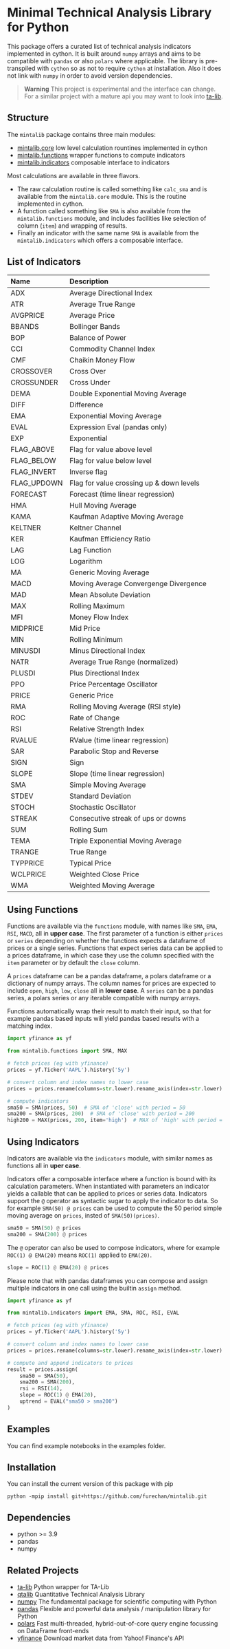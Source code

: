 # Minimal Technical Analysis Library for Python


This package offers a curated list of technical analysis indicators implemented in cython. It is built around `numpy` arrays and aims to be compatible with `pandas` or also `polars` where applicable.
The library is pre-transpiled with `cython` so as not to require `cython` at installation. Also it does not link with `numpy` in order to avoid version dependencies.


> **Warning**
> This project is experimental and the interface can change.
> For a similar project with a mature api you may want to look into
> [ta-lib](https://pypi.org/project/TA-Lib/).



## Structure
The `mintalib` package contains three main modules:

- [mintalib.core](/docs/mintalib.core.md)
    low level calculation rountines implemented in cython
- [mintalib.functions](/docs/mintalib.functions.md)
    wrapper functions to compute indicators
- [mintalib.indicators](/docs/mintalib.indicators.md)
    composable interface to indicators

Most calculations are available in three flavors.
- The raw calculation routine is called something like
`calc_sma` and is available from the `mintalib.core` module. This is the routine implemented in cython.
- A function called something like `SMA` is also available from the `mintalib.functions` module, and includes facilities like selection of column (`item`) and wrapping of results.
- Finally an indicator with the same name `SMA` is available from the `mintalib.indicators` which offers a composable interface.


## List of Indicators

| Name        | Description                              |
|:------------|:-----------------------------------------|
| ADX         | Average Directional Index                |
| ATR         | Average True Range                       |
| AVGPRICE    | Average Price                            |
| BBANDS      | Bollinger Bands                          |
| BOP         | Balance of Power                         |
| CCI         | Commodity Channel Index                  |
| CMF         | Chaikin Money Flow                       |
| CROSSOVER   | Cross Over                               |
| CROSSUNDER  | Cross Under                              |
| DEMA        | Double Exponential Moving Average        |
| DIFF        | Difference                               |
| EMA         | Exponential Moving Average               |
| EVAL        | Expression Eval (pandas only)            |
| EXP         | Exponential                              |
| FLAG_ABOVE  | Flag for value above level               |
| FLAG_BELOW  | Flag for value below level               |
| FLAG_INVERT | Inverse flag                             |
| FLAG_UPDOWN | Flag for value crossing up & down levels |
| FORECAST    | Forecast (time linear regression)        |
| HMA         | Hull Moving Average                      |
| KAMA        | Kaufman Adaptive Moving Average          |
| KELTNER     | Keltner Channel                          |
| KER         | Kaufman Efficiency Ratio                 |
| LAG         | Lag Function                             |
| LOG         | Logarithm                                |
| MA          | Generic Moving Average                   |
| MACD        | Moving Average Convergenge Divergence    |
| MAD         | Mean Absolute Deviation                  |
| MAX         | Rolling Maximum                          |
| MFI         | Money Flow Index                         |
| MIDPRICE    | Mid Price                                |
| MIN         | Rolling Minimum                          |
| MINUSDI     | Minus Directional Index                  |
| NATR        | Average True Range (normalized)          |
| PLUSDI      | Plus Directional Index                   |
| PPO         | Price Percentage Oscillator              |
| PRICE       | Generic Price                            |
| RMA         | Rolling Moving Average (RSI style)       |
| ROC         | Rate of Change                           |
| RSI         | Relative Strength Index                  |
| RVALUE      | RValue (time linear regression)          |
| SAR         | Parabolic Stop and Reverse               |
| SIGN        | Sign                                     |
| SLOPE       | Slope (time linear regression)           |
| SMA         | Simple Moving Average                    |
| STDEV       | Standard Deviation                       |
| STOCH       | Stochastic Oscillator                    |
| STREAK      | Consecutive streak of ups or downs       |
| SUM         | Rolling Sum                              |
| TEMA        | Triple Exponential Moving Average        |
| TRANGE      | True Range                               |
| TYPPRICE    | Typical Price                            |
| WCLPRICE    | Weighted Close Price                     |
| WMA         | Weighted Moving Average                  |


## Using Functions

Functions are available via the `functions` module,
with names like `SMA`, `EMA`, `RSI`, `MACD`, all in **upper case**.
The first parameter of a function is either `prices` or `series` depending on whether
the functions expects a dataframe of prices or a single series.
Functions that expect series data can be applied to a prices dataframe, in which case they use 
the column specified with the `item` parameter or by default the `close` column.

A `prices` dataframe can be a pandas dataframe, a polars dataframe or a dictionary of numpy arrays.
The column names for prices are expected to include `open`, `high`, `low`, `close` all in **lower case**.
A `series` can be a pandas series, a polars series or any iterable compatible with numpy arrays.

Functions automatically wrap their result to match their input, so that for example 
pandas based inputs will yield pandas based results with a matching index.


```python
import yfinance as yf

from mintalib.functions import SMA, MAX

# fetch prices (eg with yfinance)
prices = yf.Ticker('AAPL').history('5y')

# convert column and index names to lower case
prices = prices.rename(columns=str.lower).rename_axis(index=str.lower)

# compute indicators
sma50 = SMA(prices, 50)  # SMA of 'close' with period = 50
sma200 = SMA(prices, 200)  # SMA of 'close' with period = 200
high200 = MAX(prices, 200, item='high')  # MAX of 'high' with period = 200

```


## Using Indicators

Indicators are available via the `indicators` module, with similar names as functions all in **uper case**.

Indicators offer a composable interface where a function is bound with its calculation parameters. When instantiated with parameters an indicator yields a callable that can be applied to prices or series data. Indicators support the `@` operator as syntactic sugar to apply the indicator to data. So for example `SMA(50) @ prices` can be used to compute the 50 period simple moving average on `prices`, insted of `SMA(50)(prices)`.


```python
sma50 = SMA(50) @ prices
sma200 = SMA(200) @ prices
```

The `@` operator can also be used to compose indicators, where for example `ROC(1) @ EMA(20)` means `ROC(1)` applied to `EMA(20)`.


```python
slope = ROC(1) @ EMA(20) @ prices
```

Please note that with pandas dataframes you can compose and assign multiple indicators in one call
using the builtin `assign` method.

```python
import yfinance as yf

from mintalib.indicators import EMA, SMA, ROC, RSI, EVAL

# fetch prices (eg with yfinance)
prices = yf.Ticker('AAPL').history('5y')

# convert column and index names to lower case
prices = prices.rename(columns=str.lower).rename_axis(index=str.lower)

# compute and append indicators to prices
result = prices.assign(
    sma50 = SMA(50),
    sma200 = SMA(200),
    rsi = RSI(14),
    slope = ROC(1) @ EMA(20),
    uptrend = EVAL("sma50 > sma200")
)
```



## Examples

You can find example notebooks in the examples folder. 


## Installation

You can install the current version of this package with pip
```console
python -mpip install git+https://github.com/furechan/mintalib.git
```

## Dependencies

- python >= 3.9
- pandas
- numpy


## Related Projects
- [ta-lib](https://github.com/mrjbq7/ta-lib) Python wrapper for TA-Lib
- [qtalib](https://github.com/josephchenhk/qtalib) Quantitative Technical Analysis Library
- [numpy](https://github.com/numpy/numpy) The fundamental package for scientific computing with Python
- [pandas](https://github.com/pandas-dev/pandas) Flexible and powerful data analysis / manipulation library for Python
- [polars](https://github.com/pola-rs/polars) Fast multi-threaded, hybrid-out-of-core query engine focussing on DataFrame front-ends
- [yfinance](https://github.com/ranaroussi/yfinance) Download market data from Yahoo! Finance's API


